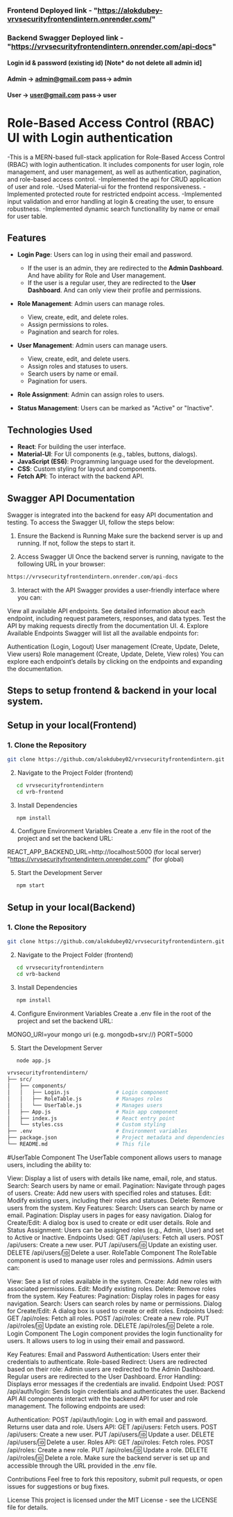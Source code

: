 ### Frontend Deployed link - "https://alokdubey-vrvsecurityfrontendintern.onrender.com/"
### Backend Swagger Deployed link - "https://vrvsecurityfrontendintern.onrender.com/api-docs"

#### Login id & password (existing id) [Note* do not delete all admin id]
#### Admin -> admin@gmail.com pass-> admin
#### User -> user@gmail.com pass-> user 

# Role-Based Access Control (RBAC) UI with Login authentication
-This is a MERN-based full-stack application for Role-Based Access Control (RBAC) with login authentication. It includes components for user login, role management, and user management, as well as authentication, pagination, and role-based access control.
-Implemented the api for CRUD application of user and role.
-Used Material-ui for the frontend responsiveness. 
-Implemented protected route for restricted endpoint access.
-Implemented input validation and error handling at login & creating the user, to ensure robustness.
-Implemented dynamic search functionallity by name or email for user table.

## Features
- **Login Page**: Users can log in using their email and password.
  - If the user is an admin, they are redirected to the **Admin Dashboard**. And have ability for Role and User management.
  - If the user is a regular user, they are redirected to the **User Dashboard**. And can only view their profile and permissions.
  
- **Role Management**: Admin users can manage roles.
  - View, create, edit, and delete roles.
  - Assign permissions to roles.
  - Pagination and search for roles.

- **User Management**: Admin users can manage users.
  - View, create, edit, and delete users.
  - Assign roles and statuses to users.
  - Search users by name or email.
  - Pagination for users.

- **Role Assignment**: Admin can assign roles to users.
- **Status Management**: Users can be marked as "Active" or "Inactive".

## Technologies Used
- **React**: For building the user interface.
- **Material-UI**: For UI components (e.g., tables, buttons, dialogs).
- **JavaScript (ES6)**: Programming language used for the development.
- **CSS**: Custom styling for layout and components.
- **Fetch API**: To interact with the backend API.

## Swagger API Documentation
Swagger is integrated into the backend for easy API documentation and testing. To access the Swagger UI, follow the steps below:

1. Ensure the Backend is Running
   Make sure the backend server is up and running. If not, follow the steps to start it.

2. Access Swagger UI
   Once the backend server is running, navigate to the following URL in your browser:

```bash
https://vrvsecurityfrontendintern.onrender.com/api-docs
```

3. Interact with the API
   Swagger provides a user-friendly interface where you can:

View all available API endpoints.
See detailed information about each endpoint, including request parameters, responses, and data types.
Test the API by making requests directly from the documentation UI. 4. Explore Available Endpoints
Swagger will list all the available endpoints for:

Authentication (Login, Logout)
User management (Create, Update, Delete, View users)
Role management (Create, Update, Delete, View roles)
You can explore each endpoint’s details by clicking on the endpoints and expanding the documentation.

## Steps to setup frontend & backend in your local system.

## Setup in your local(Frontend)

### 1. Clone the Repository

```bash
git clone https://github.com/alokdubey02/vrvsecurityfrontendintern.git
```

2. Navigate to the Project Folder (frontend)

```bash
   cd vrvsecurityfrontendintern
   cd vrb-frontend
```

3. Install Dependencies

```bash
   npm install
```

4. Configure Environment Variables
   Create a .env file in the root of the project and set the backend URL:

REACT_APP_BACKEND_URL=http://localhost:5000 (for local server) "https://vrvsecurityfrontendintern.onrender.com/"  (for global)

5. Start the Development Server
```bash
   npm start
```

## Setup in your local(Backend)

### 1. Clone the Repository

```bash
git clone https://github.com/alokdubey02/vrvsecurityfrontendintern.git
```

2. Navigate to the Project Folder (frontend)

```bash
   cd vrvsecurityfrontendintern
   cd vrb-backend
```

3. Install Dependencies

```bash
   npm install
```

4. Configure Environment Variables
   Create a .env file in the root of the project and set the backend URL:

  MONGO_URI=your mongo uri (e.g. mongodb+srv://)
  PORT=5000

5. Start the Development Server

```bash
   node app.js
```

```bash
vrvsecurityfrontendintern/
├── src/
│   ├── components/
│   │   ├── Login.js               # Login component
│   │   ├── RoleTable.js           # Manages roles
│   │   └── UserTable.js           # Manages users
│   ├── App.js                     # Main app component
│   ├── index.js                   # React entry point
│   └── styles.css                 # Custom styling
├── .env                           # Environment variables
├── package.json                   # Project metadata and dependencies
└── README.md                      # This file
```

#UserTable Component
The UserTable component allows users to manage users, including the ability to:

View: Display a list of users with details like name, email, role, and status.
Search: Search users by name or email.
Pagination: Navigate through pages of users.
Create: Add new users with specified roles and statuses.
Edit: Modify existing users, including their roles and statuses.
Delete: Remove users from the system.
Key Features:
Search: Users can search by name or email.
Pagination: Display users in pages for easy navigation.
Dialog for Create/Edit: A dialog box is used to create or edit user details.
Role and Status Assignment: Users can be assigned roles (e.g., Admin, User) and set to Active or Inactive.
Endpoints Used:
GET /api/users: Fetch all users.
POST /api/users: Create a new user.
PUT /api/users/:id: Update an existing user.
DELETE /api/users/:id: Delete a user.
RoleTable Component
The RoleTable component is used to manage user roles and permissions. Admin users can:

View: See a list of roles available in the system.
Create: Add new roles with associated permissions.
Edit: Modify existing roles.
Delete: Remove roles from the system.
Key Features:
Pagination: Display roles in pages for easy navigation.
Search: Users can search roles by name or permissions.
Dialog for Create/Edit: A dialog box is used to create or edit roles.
Endpoints Used:
GET /api/roles: Fetch all roles.
POST /api/roles: Create a new role.
PUT /api/roles/:id: Update an existing role.
DELETE /api/roles/:id: Delete a role.
Login Component
The Login component provides the login functionality for users. It allows users to log in using their email and password.

Key Features:
Email and Password Authentication: Users enter their credentials to authenticate.
Role-based Redirect: Users are redirected based on their role:
Admin users are redirected to the Admin Dashboard.
Regular users are redirected to the User Dashboard.
Error Handling: Displays error messages if the credentials are invalid.
Endpoint Used:
POST /api/auth/login: Sends login credentials and authenticates the user.
Backend API
All components interact with the backend API for user and role management. The following endpoints are used:

Authentication:
POST /api/auth/login: Log in with email and password. Returns user data and role.
Users API:
GET /api/users: Fetch users.
POST /api/users: Create a new user.
PUT /api/users/:id: Update a user.
DELETE /api/users/:id: Delete a user.
Roles API:
GET /api/roles: Fetch roles.
POST /api/roles: Create a new role.
PUT /api/roles/:id: Update a role.
DELETE /api/roles/:id: Delete a role.
Make sure the backend server is set up and accessible through the URL provided in the .env file.

Contributions
Feel free to fork this repository, submit pull requests, or open issues for suggestions or bug fixes.

License
This project is licensed under the MIT License - see the LICENSE file for details.
````
